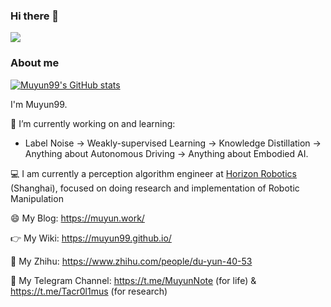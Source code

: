 ### Hi there 👋


<!-- ![](https://raw.githubusercontent.com/Muyun99/Muyun99/main/assets/github-contribution-grid-snake.svg) -->

![](https://github.com/Muyun99/Muyun99/blob/output/github-contribution-grid-snake.svg)

### About me      

[![Muyun99's GitHub stats](https://github-readme-stats.vercel.app/api?username=Muyun99&show_icons=true&include_all_commits=True)](https://github.com/anuraghazra/github-readme-stats)

I'm Muyun99.

🔭  I’m currently working on and learning: 
- Label Noise -> Weakly-supervised Learning -> Knowledge Distillation -> Anything about Autonomous Driving -> Anything about Embodied AI.

💻  I am currently a perception algorithm engineer at [Horizon Robotics](https://www.horizon.cc/) (Shanghai), focused on doing research and implementation of Robotic Manipulation

😄  My Blog: https://muyun.work/

👉  My Wiki: https://muyun99.github.io/

🚗  My Zhihu: https://www.zhihu.com/people/du-yun-40-53

💬  My Telegram Channel: https://t.me/MuyunNote (for life) & https://t.me/Tacr0l1mus (for research)

<!--
**Muyun99/Muyun99** is a ✨ _special_ ✨ repository because its `README.md` (this file) appears on your GitHub profile.

Here are some ideas to get you started:

- 🔭 I’m currently working on ...
- 🌱 I’m currently learning ...
- 👯 I’m looking to collaborate on ...
- 🤔 I’m looking for help with ...
- 💬 Ask me about ...
- 📫 How to reach me: ...
- 😄 Pronouns: ...
- ⚡ Fun fact: ...
FYI about README emoji: https://github.com/guodongxiaren/README/blob/master/emoji.md
-->
